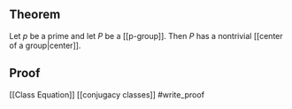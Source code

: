 ## Theorem
Let $p$ be a prime and let $P$ be a [[p-group]]. Then $P$ has a nontrivial [[center of a group|center]].
## Proof
[[Class Equation]] [[conjugacy classes]] #write_proof 